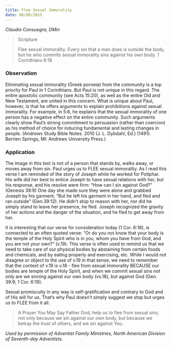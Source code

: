 ```yaml
---
title: Flee Sexual Immorality
date: 06/08/2025
---
```


_Claudio Consuegra, DMin_

> <p>Scripture</p>
> Flee sexual immorality. Every sin that a man does is outside the body, but he who commits sexual immorality sins against his own body. 1 Corinthians 6:18

### Observation

Eliminating sexual immorality (Greek porneia) from the community is a top priority for Paul in 1 Corinthians. But Paul is not unique in this regard. The entire apostolic community (see Acts 15:20), as well as the entire Old and New Testament, are united in this concern. What is unique about Paul, however, is that he offers arguments to explain prohibitions against sexual immorality. For example, in 5:6, he explains that the sexual immorality of one person has a negative effect on the entire community. Such arguments clearly show Paul’s strong commitment to persuasion (rather than coercion) as his method of choice for inducing fundamental and lasting changes in people. (Andrews Study Bible Notes. 2010 (J. L. Dybdahl, Ed.) (1491). Berrien Springs, MI: Andrews University Press.)

### Application

The image in this text is not of a person that stands by, walks away, or moves away from sin. Paul urges us to FLEE sexual immorality. As I read this verse I am reminded of the story of Joseph while he worked for Potiphar. His wife did her best to entice Joseph to have sexual relations with her, but his response, and his resolve were firm: “How can I sin against God?” (Genesis 39:9) One day she made sure they were alone and grabbed Joseph by his garment, “But he left his garment in her hand, and fled and ran outside” (Gen.39:12). He didn’t stop to reason with her, nor did he simply stand to leave her presence, he fled. Joseph recognized the gravity of her actions and the danger of the situation, and he fled to get away from her.

It is interesting that our verse for consideration today (1 Cor. 6:18), is connected to an often quoted verse: “Or do you not know that your body is the temple of the Holy Spirit who is in you, whom you have from God, and you are not your own?” (v.19). This verse is often used to remind us that we need to take care of our physical bodies by abstaining from certain foods and chemicals, and by eating properly and exercising, etc. While I would not disagree or object to the use of v.19 in that sense, we need to remember that the context of v.19 is v.18 - flee from sexual immorality BECAUSE our bodies are temple of the Holy Spirit, and when we commit sexual sins not only are we sinning against our own body (vs.18), but against God (Gen. 39:9; 1 Cor. 6:19).

Sexual promiscuity in any way is self-gratification and contrary to God and of His will for us. That’s why Paul doesn’t simply suggest we stop but urges us to FLEE from it all.

> <callout>A Prayer You May Say</callout>
> Father God, help us to flee from sexual sins, not only because we sin against our own body, but because we betray the trust of others, and we sin against You.

_Used by permission of Adventist Family Ministries, North American Division of Seventh-day Adventists._